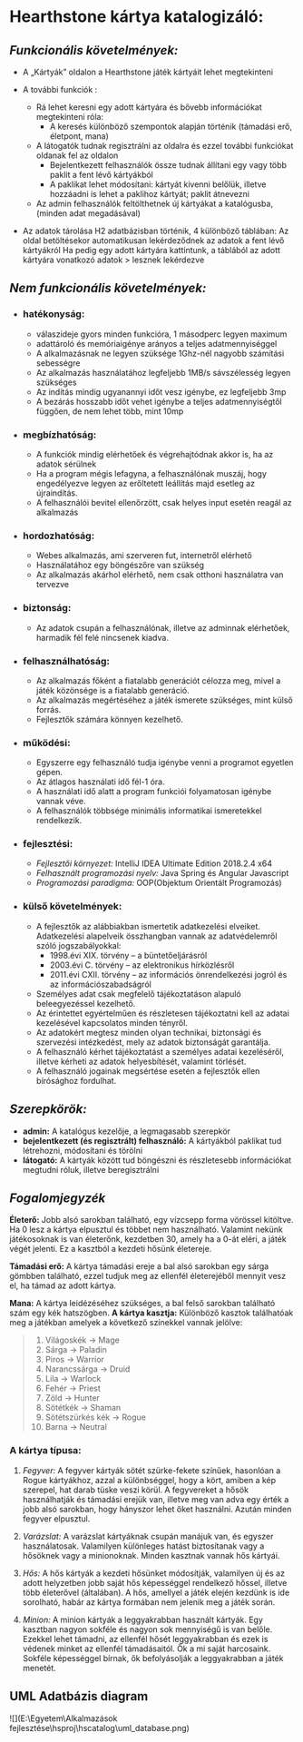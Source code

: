 # **Hearthstone kártya katalogizáló:**

## *Funkcionális követelmények:*

 - A „Kártyák” oldalon a Hearthstone játék kártyáit lehet megtekinteni
   
 - A további funkciók :
	 - Rá lehet keresni egy adott kártyára és bővebb információkat megtekinteni róla:
		 - A keresés különböző szempontok alapján történik (támadási erő, életpont, mana)
	 - A látogatók tudnak regisztrálni az oldalra és ezzel további funkciókat oldanak fel az oldalon
		 - Bejelentkezett felhasználók össze tudnak állítani egy vagy több paklit a fent lévő kártyákból
		 - A paklikat lehet módosítani: kártyát kivenni belőlük, illetve hozzáadni is lehet a paklihoz kártyát; paklit átnevezni
	 - Az admin felhasználók feltölthetnek új kártyákat a katalógusba, (minden adat 
 megadásával)

- Az adatok tárolása H2 adatbázisban történik, 4 különböző táblában:
Az oldal betöltésekor automatikusan lekérdeződnek az adatok a fent lévő kártyákról
Ha pedig egy adott kártyára kattintunk, a táblából az adott kártyára vonatkozó adatok > lesznek lekérdezve

## *Nem funkcionális követelmények:*

- ### hatékonyság:
	- válaszideje gyors minden funkcióra, 1 másodperc legyen maximum
	- adattároló és memóriaigénye arányos a teljes adatmennyiséggel
	- A alkalmazásnak ne legyen szüksége 1Ghz-nél nagyobb számítási sebességre
	- Az alkalmazás használatához legfeljebb 1MB/s sávszélesség legyen szükséges
	- Az indítás mindig ugyanannyi időt vesz igénybe, ez legfeljebb 3mp
	- A bezárás hosszabb időt vehet igénybe a teljes adatmennyiségtől függően, de nem lehet több, mint 10mp

- ### megbízhatóság:
	-  A funkciók mindig elérhetőek és végrehajtódnak akkor is, ha az adatok sérülnek
	- Ha a program mégis lefagyna, a felhasználónak muszáj, hogy engedélyezve legyen az erőltetett leállítás majd esetleg az újraindítás.
	- A felhasználói bevitel ellenőrzött, csak helyes input esetén reagál az alkalmazás

- ### hordozhatóság:
	- Webes alkalmazás, ami szerveren fut, internetről elérhető
	- Használatához egy böngészőre van szükség
	- Az alkalmazás akárhol elérhető, nem csak otthoni használatra van tervezve
	
- ### biztonság:
	- Az adatok csupán a felhasználónak, illetve az adminnak elérhetőek, harmadik fél felé nincsenek kiadva.

- ### felhasználhatóság:
	- Az alkalmazás főként a fiatalabb generációt célozza meg, mivel a játék közönsége is a fiatalabb generáció.
	- Az alkalmazás megértéséhez a játék ismerete szükséges, mint külső forrás.
	- Fejlesztők számára könnyen kezelhető.

- ### működési:
	- Egyszerre egy felhasználó tudja igénybe venni a programot egyetlen gépen.
	- Az átlagos használati idő fél-1 óra.
	- A használati idő alatt a program funkciói folyamatosan igénybe vannak véve.
	- A felhasználók többsége minimális informatikai ismeretekkel rendelkezik.
	
- ### fejlesztési:
	- *Fejlesztői környezet:* IntelliJ IDEA Ultimate Edition 2018.2.4 x64
	-  *Felhasznált programozási nyelv:* Java Spring és Angular Javascript
	-  *Programozási paradigma:* OOP(Objektum Orientált Programozás)
	
- ### külső követelmények:
	- A fejlesztők az alábbiakban ismertetik adatkezelési elveiket. Adatkezelési alapelveik összhangban vannak az adatvédelemről szóló jogszabályokkal:
		- 1998.évi XIX. törvény – a büntetőeljárásról
		- 2003.évi C. törvény – az elektronikus hírközlésről
		- 2011.évi CXII. törvény – az információs önrendelkezési jogról és az információszabadságról
	- Személyes adat csak megfelelő tájékoztatáson alapuló beleegyezéssel kezelhető.
	- Az érintettet egyértelműen és részletesen tájékoztatni kell az adatai kezelésével kapcsolatos minden tényről.
	- Az adatokért megtesz minden olyan technikai, biztonsági és szervezési intézkedést, mely az adatok biztonságát garantálja.
	- A felhasználó kérhet tájékoztatást a személyes adatai kezeléséről, illetve kérheti az adatok helyesbítését, valamint törlését.
	- A felhasználó jogainak megsértése esetén a fejlesztők ellen bírósághoz fordulhat.
	
## *Szerepkörök:*
- **admin:** A katalógus kezelője, a legmagasabb szerepkör
-  **bejelentkezett (és regisztrált) felhasználó:** A kártyákból paklikat tud létrehozni, módosítani és törölni
 - **látogató:** A kártyák között tud böngészni és részletesebb információkat megtudni róluk, illetve beregisztrálni

## *Fogalomjegyzék*

**Életerő:** Jobb alsó sarokban található, egy vízcsepp forma vörössel kitöltve. Ha 0 lesz a kártya elpusztul és többet nem használható. Valamint nekünk játékosoknak is van életerőnk, kezdetben 30, amely ha a 0-át eléri, a játék végét jelenti. Ez a kasztból a kezdeti hősünk életereje.

**Támadási erő:** A kártya támadási ereje a bal alsó sarokban egy sárga gömbben található, ezzel tudjuk meg az ellenfél életerejéből mennyit vesz el, ha támad az adott kártya.

**Mana:** A kártya leidézéséhez szükséges, a bal felső sarokban található szám egy kék hatszögben.
**A kártya kasztja:** Különböző kasztok találhatóak meg a játékban amelyek a következő színekkel vannak jelölve:

 > 1. Világoskék -> Mage
>  2. Sárga -> Paladin
 > 3. Piros -> Warrior
 > 4. Narancssárga -> Druid
 > 5. Lila -> Warlock
 > 6. Fehér -> Priest
> 7. Zöld -> Hunter
 > 8. Sötétkék -> Shaman 
 > 9. Sötétszürkés kék -> Rogue
 > 10. Barna -> Neutral
 
### **A kártya típusa:**
 
 1. *Fegyver:* A fegyver kártyák sötét szürke-fekete színűek, hasonlóan a Rogue kártyákhoz, azzal a különbséggel, hogy a kört, amiben a kép szerepel, hat darab tüske veszi körül. A fegyvereket a hősök használhatják és támadási erejük van, illetve meg van adva egy érték a jobb alsó sarokban, hogy hányszor lehet őket használni. Azután minden fegyver elpusztul.
 
 2. *Varázslat:* A varázslat kártyáknak csupán manájuk van, és egyszer használatosak. Valamilyen különleges hatást biztosítanak vagy a hősöknek vagy a minionoknak. Minden kasztnak vannak hős kártyái.

3. *Hős:* A hős kártyák a kezdeti hősünket módosítják, valamilyen új és az adott helyzetben jobb saját hős képességgel rendelkező hőssel, illetve több életerővel (általában). A hős, amellyel a játék elején kezdünk is ide sorolható, habár az kártya formában nem jelenik meg a játék során.

4. *Minion:* A minion kártyák a leggyakrabban használt kártyák. Egy kasztban nagyon sokféle és nagyon sok mennyiségű is van belőle. Ezekkel lehet támadni, az ellenfél hősét leggyakrabban és ezek is védenek minket az ellenfél támadásaitól. Ők a mi saját harcosaink. Sokféle képességgel bírnak, ők befolyásolják a leggyakrabban a játék menetét.

## UML Adatbázis diagram
![](E:\Egyetem\Alkalmazások fejlesztése\hsproj\hscatalog\uml_database.png)
